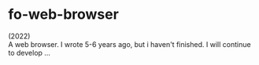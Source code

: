 # fo-web-browser
(2022)
</br>
A web browser. I wrote 5-6 years ago, but i haven't finished. I will continue to develop ...
